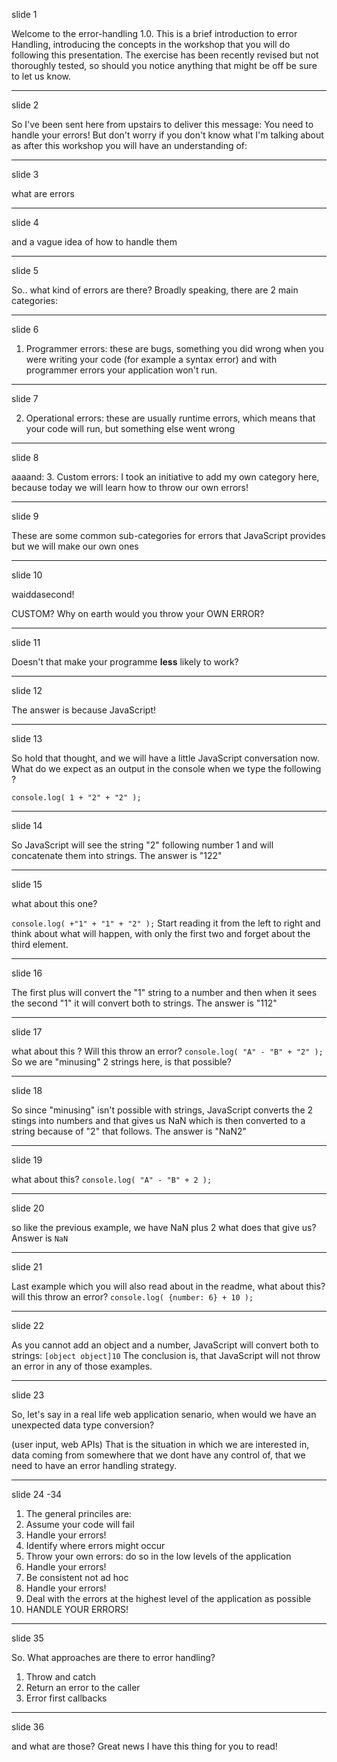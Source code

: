 slide 1 

Welcome to the error-handling 1.0. This is a brief introduction to error Handling, introducing the concepts in the workshop that you will do following this presentation. The exercise has been recently revised but not thoroughly tested, so should you notice anything that might be off be sure to let us know.

---------------
slide 2

So I've been sent here from upstairs to deliver this message: You need to handle your errors!
But don't worry if you don't know what I'm talking about as after this workshop you will have an understanding of:

---------------
slide 3

what are errors

---------------
slide 4

and a vague idea of how to handle them

---------------
slide 5

So.. what kind of errors are there?
Broadly speaking, there are 2 main categories:

----------------
slide 6

1. Programmer errors: these are bugs, something you did wrong when you were writing your code (for example a syntax error) and with programmer errors your application won't run.

----------------
slide 7

2. Operational errors: these are usually runtime errors, which means that your code will run, but something else went wrong

----------------
slide 8

aaaand:
3. Custom errors: I took an initiative to add my own category here, because today we will learn how to throw our own errors!

-----------------
slide 9

These are some common sub-categories for errors that JavaScript provides but we will make our own ones

-----------------
slide 10

waiddasecond!

CUSTOM? Why on earth would you throw your OWN ERROR?

-----------------
slide 11

Doesn't that make your programme **less** likely to work?

-----------------
slide 12

The answer is because JavaScript!

------------------
slide 13

So hold that thought, and we will have a little JavaScript conversation now.
What do we expect as an output in the console when we type the following ?

```console.log( 1 + "2" + "2" );```

------------------
slide 14

So JavaScript will see the string "2" following number 1 and will concatenate them into strings.
The answer is "122"

------------------
slide 15

what about this one?

```console.log( +"1" + "1" + "2" );```
Start reading it from the left to right and think about what will happen, with only the first two and forget about the third element.

-------------------
slide 16

The first plus will convert the "1" string to a number and then when it sees the second "1" it will convert both to strings.
The answer is "112"

-------------------
slide 17

what about this ? Will this throw an error?
```console.log( "A" - "B" + "2" );```
So we are "minusing" 2 strings here, is that possible?

-------------------
slide 18

So since "minusing" isn't possible with strings, JavaScript converts the 2 stings into numbers and that gives us NaN which is then converted to a string because of "2" that follows.
The answer is "NaN2"

-------------------
slide 19

what about this?
```console.log( "A" - "B" + 2 );```

-------------------
slide 20

so like the previous example, we have NaN plus 2 what does that give us?
Answer is ```NaN```

-------------------
slide 21

Last example which you will also read about in the readme, what about this? will this throw an error?
```console.log( {number: 6} + 10 );```

-------------------
slide 22

As you cannot add an object and a number, JavaScript will convert both to strings:
```[object object]10```
The conclusion is, that JavaScript will not throw an error in any of those examples.

--------------------
slide 23

So, let's say in a real life web application senario, when would we have an unexpected data type conversion?

(user input, web APIs)
That is the situation in which we are interested in, data coming from somewhere that we dont have any control of, that we need to have an error handling strategy.

----------------------
slide 24 -34

1) The general princiles are:
2) Assume your code will fail
3) Handle your errors!
4) Identify where errors might occur
5) Throw your own errors: do so in the low levels of the application
6) Handle your errors!
7) Be consistent not ad hoc
8) Handle your errors!
9) Deal with the errors at the highest level of the application as possible
10) HANDLE YOUR ERRORS!

------------------------
slide 35

So. What approaches are there to error handling?

1) Throw and catch
2) Return an error to the caller
3) Error first callbacks

-------------------------
slide 36

and what are those? Great news I have this thing for you to read!

